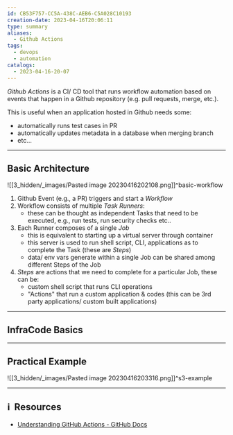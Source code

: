 ```yaml
---
id: CB53F757-CC5A-438C-AEB6-C5A028C10193
creation-date: 2023-04-16T20:06:11
type: summary
aliases:
  - Github Actions
tags:
  - devops
  - automation
catalogs:
  - 2023-04-16-20-07
---
```


*Github Actions* is a CI/ CD tool that runs workflow automation based on events that happen in a Github repository (e.g. pull requests, merge, etc.).

This is useful when an application hosted in Github needs some: 
- automatically runs test cases in PR
- automatically updates metadata in a database when merging branch
- etc...

---
## Basic Architecture

![[3_hidden/_images/Pasted image 20230416202108.png]]^basic-workflow

1. Github Event (e.g., a PR) triggers and start a *Workflow* 
2. Workflow consists of multiple *Task Runners*: 
	- these can be thought as independent Tasks that need to be executed, e.g., run tests, run security checks etc..
3. Each Runner composes of a single *Job*
	- this is equivalent to starting up a virtual server through container
	- this server is used to run shell script, CLI, applications as to complete the Task (these are *Steps*)
	- data/ env vars generate within a single Job can be shared among different Steps of the Job
4. *Steps* are actions that we need to complete for a particular Job, these can be: 
	- custom shell script that runs CLI operations
	- "Actions" that run a custom application & codes (this can be 3rd party applications/ custom built applications)

---
## InfraCode Basics




---
## Practical Example

![[3_hidden/_images/Pasted image 20230416203316.png]]^s3-example

---
## ℹ️  Resources
- [Understanding GitHub Actions - GitHub Docs](https://docs.github.com/en/actions/learn-github-actions/understanding-github-actions)
